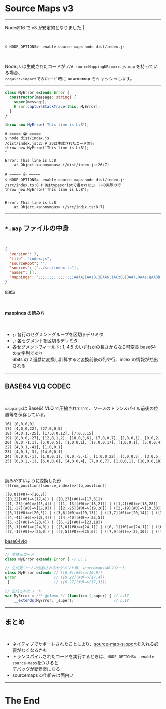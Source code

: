 # Source Maps v3

---

Node@16 で v3 が安定的となりました 🎉

<br />

```shell
$ NODE_OPTIONS=--enable-source-maps node dist/index.js
```

<br />

Node.js は生成されたコードが `//# sourceMappingURL=xxx.js.map` を持っている場合、<br />`require/import`でのロード時に sourcemap をキャッシュします。

---

```ts
class MyError extends Error {
  constructor(message: string) {
    super(message);
    Error.captureStackTrace(this, MyError);
  }
}

throw new MyError('This line is L:8');
```

```shell
# ===== 😭 =====
$ node dist/index.js
/dist/index.js:26 # 26は生成されたコードの行
throw new MyError('This line is L:8');
^

Error: This line is L:8
    at Object.<anonymous> (/dist/index.js:26:7)

# ===== 👍 =====
$ NODE_OPTIONS=--enable-source-maps node dist/index.js
/src/index.ts:8 # 8はtypescriptで書かれたコードの実際の行
throw new MyError('This line is L:8');
      ^

Error: This line is L:8
    at Object.<anonymous> (/src/index.ts:8:7)
```

---

## `*.map` ファイルの中身

<br />

```json
{
  "version": 3,
  "file": "index.js",
  "sourceRoot": "",
  "sources": ["../src/index.ts"],
  "names": [],
  "mappings": ";;;;;;;;;;;;;;;;AAAA;IAAsB,2BAAK;IACzB,iBAAY,OAAe;QAA3B,YACE,kBAAM,OAAO,CAAC,SAEf;QADC,KAAK,CAAC,iBAAiB,CAAC,KAAI,EAAE,OAAO,CAAC,CAAC;;IACzC,CAAC;IACH,cAAC;AAAD,CAAC,AALD,CAAsB,KAAK,GAK1B;AAED,MAAM,IAAI,OAAO,CAAC,kBAAkB,CAAC,CAAC"
}
```

[spec](http://sourcemaps.info/spec.html)

<br />

#### mappings の読み方

<br />

- `;`: 各行のセグメントグループを区切るデリミタ
- `,`: 各セグメントを区切るデリミタ
- 各セグメントフィールド: 1, 4,5 のいずれかの長さからなる可変長 base64 の文字列であり <br />6bits の 2 進数に変換し計算すると変換前後の列や行、index の情報が抽出される

---

## BASE64 VLQ CODEC

<br />

`mappings`は Base64 VLQ で圧縮されていて、ソースのトランスパイル前後の位置等を保存している。

```txt
16) [0,0,0,0]
17) [4,0,0,22], [27,0,0,5]
18) [4,0,1,-25], [17,0,0,12], [7,0,0,15]
19) [8,0,0,-27], [12,0,1,2], [18,0,0,6], [7,0,0,7], [1,0,0,1], [9,0,2,-15]
20) [8,0,-1,1], [5,0,0,5], [1,0,0,1], [17,0,0,17], [1,0,0,1], [5,0,0,4], [2,0,0,2], [7,0,0,7], [1,0,0,1], [1,0,0,1]
22) [4,0,1,-41], [1,0,0,1]
23) [4,0,1,-3], [14,0,0,1]
24) [0,0,0,-1], [1,0,0,1], [0,0,-5,-1], [1,0,0,22], [5,0,0,5], [3,0,5,-26]
25) [0,0,2,-1], [6,0,0,6], [4,0,0,4], [7,0,0,7], [1,0,0,1], [18,0,0,18], [1,0,0,1], [1,0,0,1]
```

<br />

読みやすいように変換した形  
`([from_position](source_index)=>[to_position])`

```txt
([0,0](#0)=>[16,0])
([0,22](#0)=>[17,4]) | ([0,27](#0)=>[17,31])
([1,-25](#0)=>[18,4]) | ([1,-13](#0)=>[18,21]) | ([1,2](#0)=>[18,28])
([1,-27](#0)=>[19,8]) | ([2,-25](#0)=>[19,20]) | ([2,-19](#0)=>[19,38]) | ([2,-12](#0)=>[19,45]) | ([2,-11](#0)=>[19,46]) | ([4,-26](#0)=>[19,55])
([3,1](#0)=>[20,8]) | ([3,6](#0)=>[20,13]) | ([3,7](#0)=>[20,14]) | ([3,24](#0)=>[20,31]) | ([3,25](#0)=>[20,32]) | ([3,29](#0)=>[20,37]) | ([3,31](#0)=>[20,39]) | ([3,38](#0)=>[20,46]) | ([3,39](#0)=>[20,47]) | ([3,40](#0)=>[20,48])
([4,-41](#0)=>[22,4]) | ([4,-40](#0)=>[22,5])
([5,-3](#0)=>[23,4]) | ([5,-2](#0)=>[23,18])
([5,-1](#0)=>[24,0]) | ([5,0](#0)=>[24,1]) | ([0,-1](#0)=>[24,1]) | ([0,21](#0)=>[24,2]) | ([0,26](#0)=>[24,7]) | ([5,0](#0)=>[24,10])
([7,-1](#0)=>[25,0]) | ([7,5](#0)=>[25,6]) | ([7,9](#0)=>[25,10]) | ([7,16](#0)=>[25,17]) | ([7,17](#0)=>[25,18]) | ([7,35](#0)=>[25,36]) | ([7,36](#0)=>[25,37]) | ([7,37](#0)=>[25,38])
```

[base64vlq](https://www.murzwin.com/base64vlq.html)

---

```ts
// 生成元コード
class MyError extends Error { // L: 1
```

```ts
// 生成元コードの分割されるセグメント群, sourcemapsは0スタート
class MyError extends // ([0,0](#0)=>[16,0])
Error                 // ([0,22](#0)=>[17,4])
 {                    // ([0,27](#0)=>[17,31])
```

```js
// 生成されたコード
var MyError = /** @class */ (function (_super) { // L:17
    __extends(MyError, _super);                  // L:18
```

---

## まとめ

<br />

- ネイティブでサポートされたことにより、[source-map-support](https://www.npmjs.com/package/source-map-support)を入れる必要がなくなるかも
- トランスパイルされたコードを実行するときは、`NODE_OPTIONS=--enable-source-maps`をつけると<br />デバッグが断然楽になる
- sourcemaps の仕組みは面白い

---

# The End
